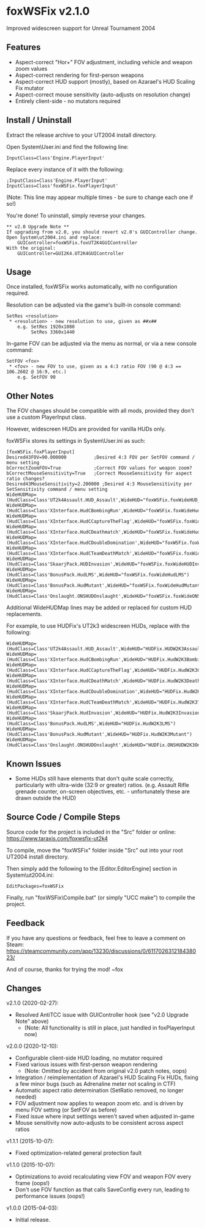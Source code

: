 foxWSFix v2.1.0
===============
Improved widescreen support for Unreal Tournament 2004

Features
--------
* Aspect-correct "Hor+" FOV adjustment, including vehicle and weapon zoom values
* Aspect-correct rendering for first-person weapons
* Aspect-correct HUD support (mostly), based on Azarael's HUD Scaling Fix mutator
* Aspect-correct mouse sensitivity (auto-adjusts on resolution change)
* Entirely client-side - no mutators required

Install / Uninstall
-------------------
Extract the release archive to your UT2004 install directory.

Open System\User.ini and find the following line:

    InputClass=Class'Engine.PlayerInput'

Replace every instance of it with the following:

    ;InputClass=Class'Engine.PlayerInput'
    InputClass=Class'foxWSFix.foxPlayerInput'

(Note: This line may appear multiple times - be sure to change each one if so!)

You're done! To uninstall, simply reverse your changes.

    ** v2.0 Upgrade Note **
    If upgrading from v2.0, you should revert v2.0's GUIController change.
    Open System\ut2004.ini and replace:
        GUIController=foxWSFix.foxUT2K4GUIController
    With the original:
        GUIController=GUI2K4.UT2K4GUIController

Usage
-----
Once installed, foxWSFix works automatically, with no configuration required.

Resolution can be adjusted via the game's built-in console command:

    SetRes <resolution>
     * <resolution> - new resolution to use, given as ##x##
        e.g. SetRes 1920x1080
             SetRes 3360x1440

In-game FOV can be adjusted via the menu as normal, or via a new console command:

    SetFOV <fov>
     * <fov> - new FOV to use, given as a 4:3 ratio FOV (90 @ 4:3 == 106.2602 @ 16:9, etc.)
        e.g. SetFOV 90

Other Notes
-----------
The FOV changes should be compatible with all mods, provided they don't use a custom PlayerInput class.

However, widescreen HUDs are provided for vanilla HUDs only.

foxWSFix stores its settings in System\User.ini as such:

    [foxWSFix.foxPlayerInput]
    Desired43FOV=90.000000          ;Desired 4:3 FOV per SetFOV command / menu setting
    bCorrectZoomFOV=True            ;Correct FOV values for weapon zoom?
    bCorrectMouseSensitivity=True   ;Correct MouseSensitivity for aspect ratio changes?
    Desired43MouseSensitivity=2.200000 ;Desired 4:3 MouseSensitivity per SetSensitivity command / menu setting
    WideHUDMap=(HudClass=Class'UT2k4Assault.HUD_Assault',WideHUD="foxWSFix.foxWideHUD_Assault")
    WideHUDMap=(HudClass=Class'XInterface.HudCBombingRun',WideHUD="foxWSFix.foxWideHudCBombingRun")
    WideHUDMap=(HudClass=Class'XInterface.HudCCaptureTheFlag',WideHUD="foxWSFix.foxWideHudCCaptureTheFlag")
    WideHUDMap=(HudClass=Class'XInterface.HudCDeathmatch',WideHUD="foxWSFix.foxWideHudCDeathMatch")
    WideHUDMap=(HudClass=Class'XInterface.HudCDoubleDomination',WideHUD="foxWSFix.foxWideHudCDoubleDomination")
    WideHUDMap=(HudClass=Class'XInterface.HudCTeamDeathMatch',WideHUD="foxWSFix.foxWideHudCTeamDeathMatch")
    WideHUDMap=(HudClass=Class'SkaarjPack.HUDInvasion',WideHUD="foxWSFix.foxWideHUDInvasion")
    WideHUDMap=(HudClass=Class'BonusPack.HudLMS',WideHUD="foxWSFix.foxWideHudLMS")
    WideHUDMap=(HudClass=Class'BonusPack.HudMutant',WideHUD="foxWSFix.foxWideHudMutant")
    WideHUDMap=(HudClass=Class'Onslaught.ONSHUDOnslaught',WideHUD="foxWSFix.foxWideONSHUDOnslaught")

Additional WideHUDMap lines may be added or replaced for custom HUD replacements.

For example, to use HUDFix's UT2k3 widescreen HUDs, replace with the following:

    WideHUDMap=(HudClass=Class'UT2k4Assault.HUD_Assault',WideHUD="HUDFix.HUDW2K3Assault")
    WideHUDMap=(HudClass=Class'XInterface.HudCBombingRun',WideHUD="HUDFix.HudW2K3BombingRun")
    WideHUDMap=(HudClass=Class'XInterface.HudCCaptureTheFlag',WideHUD="HUDFix.HudW2K3CaptureTheFlag")
    WideHUDMap=(HudClass=Class'XInterface.HudCDeathMatch',WideHUD="HUDFix.HudW2K3DeathMatch")
    WideHUDMap=(HudClass=Class'XInterface.HudCDoubleDomination',WideHUD="HUDFix.HudW2K3DoubleDomination")
    WideHUDMap=(HudClass=Class'XInterface.HudCTeamDeathMatch',WideHUD="HUDFix.HudW2K3TeamDeathMatch")
    WideHUDMap=(HudClass=Class'SkaarjPack.HudInvasion',WideHUD="HUDFix.HudW2K3Invasion")
    WideHUDMap=(HudClass=Class'BonusPack.HudLMS',WideHUD="HUDFix.HudW2K3LMS")
    WideHUDMap=(HudClass=Class'BonusPack.HudMutant',WideHUD="HUDFix.HudW2K3Mutant")
    WideHUDMap=(HudClass=Class'Onslaught.ONSHUDOnslaught',WideHUD="HUDFix.ONSHUDW2K3Onslaught")

Known Issues
------------
* Some HUDs still have elements that don't quite scale correctly, particularly with ultra-wide (32:9 or greater) ratios.
    (e.g. Assault Rifle grenade counter, on-screen objectives, etc. - unfortunately these are drawn outside the HUD)

Source Code / Compile Steps
---------------------------
Source code for the project is included in the "Src" folder or online:
https://www.taraxis.com/foxwsfix-ut2k4

To compile, move the "foxWSFix" folder inside "Src" out into your root UT2004 install directory.

Then simply add the following to the [Editor.EditorEngine] section in System\ut2004.ini:

    EditPackages=foxWSFix

Finally, run "foxWSFix\Compile.bat" (or simply "UCC make") to compile the project.

Feedback
--------
If you have any questions or feedback, feel free to leave a comment on Steam:
https://steamcommunity.com/app/13230/discussions/0/611702631218438023/

And of course, thanks for trying the mod!
~fox

Changes
-------
v2.1.0 (2020-02-27):
* Resolved AntiTCC issue with GUIController hook (see "v2.0 Upgrade Note" above)
  * (Note: All functionality is still in place, just handled in foxPlayerInput now)

v2.0.0 (2020-12-10):
* Configurable client-side HUD loading, no mutator required
* Fixed various issues with first-person weapon rendering
  * (Note: Omitted by accident from original v2.0 patch notes, oops)
* Integration / reimplementation of Azarael's HUD Scaling Fix HUDs, fixing a few minor bugs (such as Adrenaline meter not scaling in CTF)
* Automatic aspect ratio determination (SetRatio removed, no longer needed)
* FOV adjustment now applies to weapon zoom etc. and is driven by menu FOV setting (or SetFOV as before)
* Fixed issue where input settings weren't saved when adjusted in-game
* Mouse sensitivity now auto-adjusts to be consistent across aspect ratios

v1.1.1 (2015-10-07):
* Fixed optimization-related general protection fault

v1.1.0 (2015-10-07):
* Optimizations to avoid recalculating view FOV and weapon FOV every frame (oops!)
* Don't use FOV function as that calls SaveConfig every run, leading to performance issues (oops!)

v1.0.0 (2015-04-03):
* Initial release.
